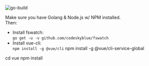 ![go-build](https://github.com/SHT/myst/workflows/go-build/badge.svg)

Make sure you have Golang & Node.js w/ NPM installed.  
Then:
- Install fswatch:  
`go get -u -v github.com/codeskyblue/fswatch`
- Install vue-cli:  
`npm install -g @vue/cli`
npm install -g @vue/cli-service-global

cd vue
npm install
